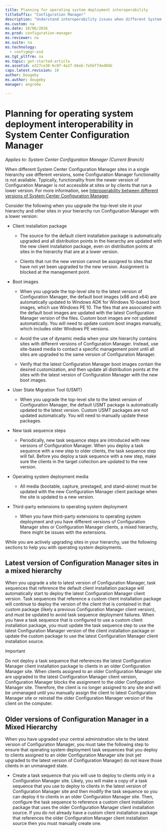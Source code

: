 ```yaml
---
title: Planning for operating system deployment interoperability
titleSuffix: "Configuration Manager"
description: "Understand interoperability issues when different System Center Configuration Manager sites in a single hierarchy use different versions."
ms.custom: na
ms.date: 10/06/2016
ms.prod: configuration-manager
ms.reviewer: na
ms.suite: na
ms.technology:
  - configmgr-osd
ms.tgt_pltfrm: na
ms.topic: get-started-article
ms.assetid: e327ce38-6c07-4a27-b6eb-7e5bf74ed04b
caps.latest.revision: 10
author: Dougebyms.author: dougebymanager: angrobe

---
```

# Planning for operating system deployment interoperability in System Center Configuration Manager*Applies to: System Center Configuration Manager (Current Branch)*
When different System Center Configuration Manager sites in a single hierarchy use different versions, some Configuration Manager functionality is not available. Typically, functionality from the newer version of Configuration Manager is not accessible at sites or by clients that run a lower version. For more information, see [Interoperability between different versions of System Center Configuration Manager](../../core/plan-design/hierarchy/interoperability-between-different-versions.md).  

 Consider the following when you upgrade the top-level site in your hierarchy and other sites in your hierarchy run Configuration Manager with a lower version:  

-   Client installation package  

    -   The source for the default client installation package is automatically upgraded and all distribution points in the hierarchy are updated with the new client installation package, even on distribution points at sites in the hierarchy that are at a lower version.  

    -   Clients that run the new version cannot be assigned to sites that have not yet been upgraded to the new version. Assignment is blocked at the management point.  

-   Boot images  

    -   When you upgrade the top-level site to the latest version of Configuration Manager, the default boot images (x86 and x64) are automatically updated to Windows ADK for Windows 10-based boot images, which use Windows PE 10. The files that are associated with the default boot images are updated with the latest Configuration Manager version of the files. Custom boot images are not updated automatically. You will need to update custom boot images manually, which includes older Windows PE versions.  

    -   Avoid the use of dynamic media when your site hierarchy contains sites with different versions of Configuration Manager. Instead, use site-based media to contact a specific management point until all sites are upgraded to the same version of Configuration Manager.  

    -   Verify that the latest Configuration Manager boot images contain the desired customization, and then update all distribution points at the sites with the latest version of  Configuration Manager with the new boot images.  

-   User State Migration Tool (USMT)  

    -   When you upgrade the top-level site to the latest version of Configuration Manager, the default USMT package is automatically updated to the latest version. Custom USMT packages are not updated automatically. You will need to manually update these packages.  

-   New task sequence steps  

    -   Periodically, new task sequence steps are introduced with new versions of Configuration Manager. When you deploy a task sequence with a new step to older clients, the task sequence step will fail. Before you deploy a task sequence with a new step, make sure the clients in the target collection are updated to the new version.  

-   Operating system deployment media  

    -   All media (bootable, capture, prestaged, and stand-alone) must be updated with the new Configuration Manager client package when the site is updated to a new version.  

-   Third-party extensions to operating system deployment  

    -   When you have third-party extensions to operating system deployment and you have different versions of Configuration Manager sites or Configuration Manager clients, a mixed hierarchy, there might be issues with the extensions.  

 While you are actively upgrading sites in your hierarchy, use the following sections to help you with operating system deployments.  

## Latest version of Configuration Manager sites in a mixed hierarchy  
 When you upgrade a site to latest version of Configuration Manager, task sequences that reference the default client installation package will automatically start to deploy the latest Configuration Manager client version. Task sequences that reference a custom client installation package will continue to deploy the version of the client that is contained in that custom package (likely a previous Configuration Manager client version), and must be updated to avoid task sequence deployment failures. When you have a task sequence that is configured to use a custom client installation package, you must update the task sequence step to use the latest Configuration Manager version of the client installation package or update the custom package to use the latest Configuration Manager client installation source.  

> [!IMPORTANT]  
>  Do not deploy a task sequence that references the latest Configuration Manager client installation package to clients in an older Configuration Manager site. When clients assigned to an older Configuration Manager site are upgraded to the latest Configuration Manager client version, Configuration Manager blocks the assignment to the older Configuration Manager site. Therefore, the client is no longer assigned to any site and will be unmanaged until you manually assign the client to latest Configuration Manager site or reinstall the older Configuration Manager version of the client on the computer.  

## Older versions of Configuration Manager in a Mixed Hierarchy  
 When you have upgraded your central administration site to the latest version of Configuration Manager, you must take the following step to ensure that operating system deployment task sequences that you deploy to clients assigned to an older  Configuration Manager site (not yet upgraded to the latest version of Configuration Manager) do not leave those clients in an unmanaged state.  

-   Create a task sequence that you will use to deploy to clients only in a Configuration Manager site. Likely, you will make a copy of a task sequence that you use to deploy to clients in the latest version of Configuration Manager site and then modify the task sequence so you can deploy it to clients in an older Configuration Manager site. Then, configure the task sequence to reference a custom client installation package that uses the older Configuration Manager client installation source. If you do not already have a custom client installation package that references the older Configuration Manager client installation source then you must manually create one.  
